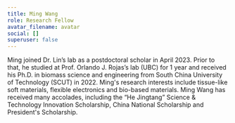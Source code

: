 ```yaml
---
title: Ming Wang
role: Research Fellow
avatar_filename: avatar
social: []
superuser: false
---
```

<!--StartFragment-->

Ming joined Dr. Lin’s lab as a postdoctoral scholar in April 2023. Prior to that, he studied at Prof. ‪Orlando J. Rojas’s lab (UBC) for 1 year and received his Ph.D. in biomass science and engineering from South China University of Technology (SCUT) in 2022. Ming's research interests include tissue-like soft materials, flexible electronics and bio-based materials. Ming Wang has received many accolades, including the “He Jingtang” Science & Technology Innovation Scholarship, China National Scholarship and President's Scholarship.

<!--EndFragment-->